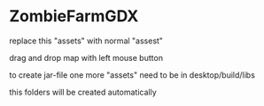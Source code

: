 # ZombieFarmGDX
replace this "assets" with normal "assest"

drag and drop map with left mouse button

to create jar-file
one more "assets" need to be in desktop/build/libs

this folders will be created automatically

